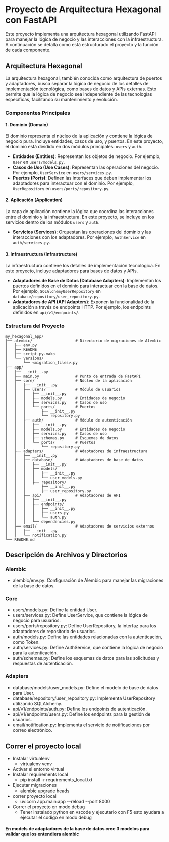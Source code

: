 # Proyecto de Arquitectura Hexagonal con FastAPI

Este proyecto implementa una arquitectura hexagonal utilizando FastAPI para manejar la lógica de negocio y las interacciones con la infraestructura. A continuación se detalla cómo está estructurado el proyecto y la función de cada componente.

## Arquitectura Hexagonal

La arquitectura hexagonal, también conocida como arquitectura de puertos y adaptadores, busca separar la lógica de negocio de los detalles de implementación tecnológica, como bases de datos y APIs externas. Esto permite que la lógica de negocio sea independiente de las tecnologías específicas, facilitando su mantenimiento y evolución.

### Componentes Principales

#### 1. Dominio (Domain)

El dominio representa el núcleo de la aplicación y contiene la lógica de negocio pura. Incluye entidades, casos de uso, y puertos. En este proyecto, el dominio está dividido en dos módulos principales: `users` y `auth`.

- **Entidades (Entities)**: Representan los objetos de negocio. Por ejemplo, `User` en `users/models.py`.
- **Casos de Uso (Use Cases)**: Representan las operaciones del negocio. Por ejemplo, `UserService` en `users/services.py`.
- **Puertos (Ports)**: Definen las interfaces que deben implementar los adaptadores para interactuar con el dominio. Por ejemplo, `UserRepository` en `users/ports/repository.py`.

#### 2. Aplicación (Application)

La capa de aplicación contiene la lógica que coordina las interacciones entre el dominio y la infraestructura. En este proyecto, se incluye en los servicios dentro de los módulos `users` y `auth`.

- **Servicios (Services)**: Orquestan las operaciones del dominio y las interacciones con los adaptadores. Por ejemplo, `AuthService` en `auth/services.py`.

#### 3. Infraestructura (Infrastructure)

La infraestructura contiene los detalles de implementación tecnológica. En este proyecto, incluye adaptadores para bases de datos y APIs.

- **Adaptadores de Base de Datos (Database Adapters)**: Implementan los puertos definidos en el dominio para interactuar con la base de datos. Por ejemplo, `SQLAlchemyUserRepository` en `database/repository/user_repository.py`.
- **Adaptadores de API (API Adapters)**: Exponen la funcionalidad de la aplicación a través de endpoints HTTP. Por ejemplo, los endpoints definidos en `api/v1/endpoints/`.

### Estructura del Proyecto

```plaintext
my_hexagonal_app/
├── alembic/                   # Directorio de migraciones de Alembic
│   ├── env.py
│   ├── README
│   ├── script.py.mako
│   └── versions/
│       └── <migration_files>.py
├── app/
│   ├── __init__.py
│   ├── main.py                # Punto de entrada de FastAPI
│   ├── core/                  # Núcleo de la aplicación
│   │   ├── __init__.py
│   │   ├── users/             # Módulo de usuarios
│   │   │   ├── __init__.py
│   │   │   ├── models.py      # Entidades de negocio
│   │   │   ├── services.py    # Casos de uso
│   │   │   └── ports/         # Puertos
│   │   │       ├── __init__.py
│   │   │       └── repository.py
│   │   ├── auth/              # Módulo de autenticación
│   │   │   ├── __init__.py
│   │   │   ├── models.py      # Entidades de negocio
│   │   │   ├── services.py    # Casos de uso
│   │   │   ├── schemas.py     # Esquemas de datos
│   │   │   └── ports/         # Puertos
│   │   │       └── repository.py
│   ├── adapters/              # Adaptadores de infraestructura
│   │   ├── __init__.py
│   │   ├── database/          # Adaptadores de base de datos
│   │   │   ├── __init__.py
│   │   │   ├── models/
│   │   │   │   ├── __init__.py
│   │   │   │   └── user_models.py
│   │   │   ├── repository/
│   │   │       ├── __init__.py
│   │   │       ├── user_repository.py
│   │   ├── api/               # Adaptadores de API
│   │   │   ├── __init__.py
│   │   │   ├── endpoints/
│   │   │   │   ├── __init__.py
│   │   │   │   ├── users.py
│   │   │   │   └── auth.py
│   │   │   └── dependencies.py
│   ├── email/                 # Adaptadores de servicios externos
│   │   ├── __init__.py
│   │   └── notification.py
└── README.md
``` 

## Descripción de Archivos y Directorios
### Alembic
- alembic/env.py: Configuración de Alembic para manejar las migraciones de la base de datos.

### Core
- users/models.py: Define la entidad User.
- users/services.py: Define UserService, que contiene la lógica de negocio para usuarios.
- users/ports/repository.py: Define UserRepository, la interfaz para los adaptadores de repositorio de usuarios.
- auth/models.py: Define las entidades relacionadas con la autenticación, como Token.
- auth/services.py: Define AuthService, que contiene la lógica de negocio para la autenticación.
- auth/schemas.py: Define los esquemas de datos para las solicitudes y respuestas de autenticación.

### Adapters
- database/models/user_models.py: Define el modelo de base de datos para User.
- database/repository/user_repository.py: Implementa UserRepository utilizando SQLAlchemy.
- api/v1/endpoints/auth.py: Define los endpoints de autenticación.
- api/v1/endpoints/users.py: Define los endpoints para la gestión de usuarios.
- email/notification.py: Implementa el servicio de notificaciones por correo electrónico.

## Correr el proyecto local
- Instalar virtualenv
    - virtualenv venv
- Activar el entorno virtual
- Instalar requirements local
    - pip install -r requirements_local.txt
- Ejecutar migraciones
    - alembic upgrade heads
- correr proyecto local
    - uvicorn app.main:app --reload --port 8000
- Correr el proyecto en modo debug
    - Tener instalado python en vscode y ejecutarlo con F5 esto ayudara a ejecutar el codigo en modo debug
#### En models de adaptadores de la base de datos cree 3 modelos para validar que los entendiera alembic